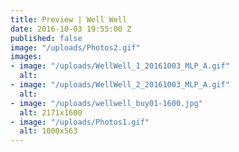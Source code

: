 ```yaml
---
title: Preview | Well Well
date: 2016-10-03 19:55:00 Z
published: false
image: "/uploads/Photos2.gif"
images:
- image: "/uploads/WellWell_1_20161003_MLP_A.gif"
  alt: 
- image: "/uploads/WellWell_2_20161003_MLP_A.gif"
  alt: 
- image: "/uploads/wellwell_buy01-1600.jpg"
  alt: 2171x1600
- image: "/uploads/Photos1.gif"
  alt: 1000x563
---
```


